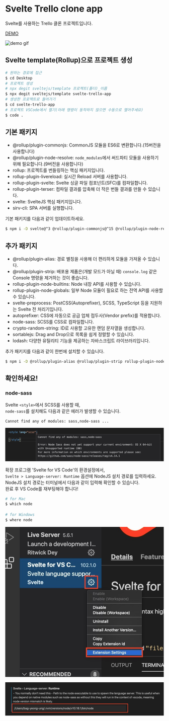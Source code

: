 # Svelte Trello clone app

Svelte를 사용하는 Trello 클론 프로젝트입니다.

[DEMO](https://boring-agnesi-165a0d.netlify.app/)

![demo gif](https://github.com/HeropCode/Svelte-Trello-app/blob/master/assets/svelte-trello-example.gif)

## Svelte template(Rollup)으로 프로젝트 생성

```bash
# 원하는 경로에 접근
$ cd Desktop
# 프로젝트 생성
# npx degit sveltejs/template 프로젝트(폴더)_이름
$ npx degit sveltejs/template svelte-trello-app
# 생성한 프로젝트로 들어가기
$ cd svelte-trello-app
# 프로젝트 VSCode에서 열기(아래 명령이 동작하지 않으면 수동으로 열어주세요)
$ code .
```

## 기본 패키지

- @rollup/plugin-commonjs: CommonJS 모듈을 ES6로 변환합니다.(15버전을 사용합니다)
- @rollup/plugin-node-resolve: `node_modules`에서 써드파티 모듈을 사용하기 위해 필요합니다.(9버전을 사용합니다)
- rollup: 프로젝트를 번들링하는 핵심 패키지입니다.
- rollup-plugin-livereload: 실시간 Reload 서버를 사용합니다.
- rollup-plugin-svelte: Svelte 싱글 파일 컴포넌트(SFC)를 컴파일합니다.
- rollup-plugin-terser: 컴파일 결과를 압축해 더 작은 번들 결과를 만들 수 있습니다.
- svelte: SvelteJS 핵심 패키지입니다.
- sirv-cli: SPA 서버를 실행합니다.

기본 패키지를 다음과 같이 업데이트하세요.

```bash
$ npm i -D svelte@^3 @rollup/plugin-commonjs@^15 @rollup/plugin-node-resolve@^9
```

## 추가 패키지

- @rollup/plugin-alias: 경로 별칭을 사용해 더 편리하게 모듈을 가져올 수 있습니다.
- @rollup/plugin-strip: 배포용 제품은(개발 모드가 아닐 때) `console.log` 같은 Console 명령을 제거하는 것이 좋습니다.
- rollup-plugin-node-builtins: Node 내장 API를 사용할 수 있습니다.
- rollup-plugin-node-globals: 일부 Node 모듈이 필요로 하는 전역 API를 사용할 수 있습니다.
- svelte-preprocess: PostCSS(Autoprefixer), SCSS, TypeScript 등을 지원하는 Svelte 전 처리기입니다.
- autoprefixer: CSS에 자동으로 공급 업체 접두사(Vendor prefix)를 적용합니다.
- node-sass: SCSS를 CSS로 컴파일합니다.
- crypto-random-string: ID로 사용할 고유한 랜덤 문자열을 생성합니다.
- sortablejs: Drag and Drop으로 목록을 쉽게 정렬할 수 있습니다.
- lodash: 다양한 유틸리티 기능을 제공하는 자바스크립트 라이브러리입니다.

추가 패키지를 다음과 같이 한번에 설치할 수 있습니다.

```bash
$ npm i -D @rollup/plugin-alias @rollup/plugin-strip rollup-plugin-node-builtins rollup-plugin-node-globals svelte-preprocess autoprefixer node-sass crypto-random-string sortablejs lodash
```

## 확인하세요!

### node-sass

Svelte `<style>`에서 SCSS를 사용할 때,<br />
`node-sass`를 설치해도 다음과 같은 에러가 발생할 수 있습니다.

```error
Cannot find any of modules: sass,node-sass ...
```

![Cannot find node-sass module](https://github.com/HeropCode/Svelte-Trello-app/blob/master/assets/issue1-cannot-find-module-node-sass.jpg)

확장 프로그램 'Svelte for VS Code'의 환경설정에서,<br />
`Svelte > Language-server: Runtime` 옵션에 NodeJS 설치 경로를 입력하세요.<br />
NodeJS 설치 경로는 터미널에서 다음과 같이 입력해 확인할 수 있습니다.<br />
완료 후 VS Code를 재부팅해야 합니다!

```bash
# for Mac
$ which node

# for Windows
$ where node
``` 

![Svelte for VS Code extension settings](https://github.com/HeropCode/Svelte-Trello-app/blob/master/assets/issue1-svelte-for-vs-code-extension-settings.jpg)

![Svelte language server: runtime](https://github.com/HeropCode/Svelte-Trello-app/blob/master/assets/issue1-language-server-runtime.jpg)


